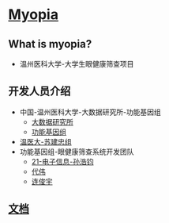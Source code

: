 # [Myopia](https://github.com/WMU-SuLab/Myopia)

## What is myopia?

- 温州医科大学-大学生眼健康筛查项目

## 开发人员介绍

- 中国-温州医科大学-大数据研究所-功能基因组
    - [大数据研究所](http://www.ibbd.ac.cn/)
    - [功能基因组](https://yuan-group.github.io/)
- [温医大-苏建忠组](https://github.com/WMU-SuLab)
- 功能基因组-眼健康筛查系统开发团队
    - [21-电子信息-孙浩钧](https://github.com/diklios5768)
    - [代伟](https://github.com/weidai00)
    - [连俊宇](https://github.com/allennico)

## [文档](Docs/index.md)